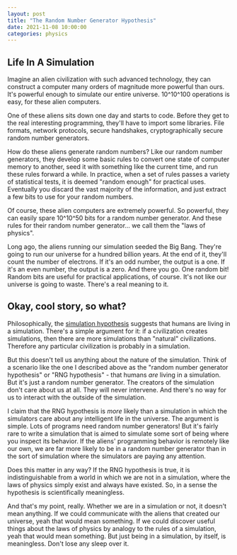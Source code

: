 ```yaml
---
layout: post
title: "The Random Number Generator Hypothesis"
date: 2021-11-08 10:00:00
categories: physics
---
```


## Life In A Simulation

Imagine an alien civilization with such advanced technology, they can
construct a computer many orders of magnitude more powerful than
ours. It's powerful enough to simulate our entire universe. 10^10^100
operations is easy, for these alien computers.

One of these aliens sits down one day and starts to code. Before they
get to the real interesting programming, they'll have to
import some libraries. File formats, network protocols, secure handshakes,
cryptographically secure random number generators.

How do these aliens generate random numbers? Like our random
number generators, they develop some basic rules to convert one state
of computer memory to another, seed it with something like the current
time, and run these rules forward a while. In practice, when a set of
rules passes a variety of statistical tests, it is deemed "random
enough" for practical uses. Eventually you discard the
vast majority of the information, and just extract a few bits to use for
your random numbers.

Of course, these alien computers are extremely powerful. So powerful,
they can easily spare 10^10^50 bits for a random number generator. And
these rules for their random number generator... we call them the
"laws of physics".

Long ago, the aliens running our simulation seeded the Big Bang. They're going to run our
universe for a hundred billion years. At the end of it, they'll count
the number of electrons. If it's an odd number, the output is a
one. If it's an even number, the output is a zero. And there you
go. One random bit! Random bits are useful for practical applications,
of course. It's not like our universe is going to waste. There's a
real meaning to it.

## Okay, cool story, so what?

Philosophically, the [simulation
hypothesis](https://en.wikipedia.org/wiki/Simulation_hypothesis)
suggests that humans are living in a simulation. There's a simple
argument for it: if a civilization creates simulations, then there are
more simulations than "natural" civilizations. Therefore any
particular civilization is probably in a simulation.

But this doesn't tell us anything about the nature of the
simulation. Think of a scenario like the one I described above as the
"random number generator hypothesis" or "RNG hypothesis" - that humans *are*
living in a simulation. But it's just a random number generator. The
creators of the simulation don't care about us at all. They will never
intervene. And there's no way for us to interact with the outside of
the simulation.

I claim that the RNG hypothesis is *more* likely than a simulation
in which the simulators care about any intelligent life in the
universe. The argument is simple. Lots of programs need random
number generators! But it's fairly rare to write a simulation that is
aimed to simulate some sort of being where you inspect its
behavior. If the aliens' programming behavior is remotely like our
own, we are far more likely to be in a random number generator than in
the sort of simulation where the simulators are paying any attention.

Does this matter in any way? If the RNG hypothesis is true, it is
indistinguishable from a world in which we are not in a simulation,
where the laws of physics simply exist and always have existed. So, in
a sense the hypothesis is scientifically meaningless.

And that's my point, really. Whether we are in a simulation or not, it
doesn't mean anything. If we could communicate with the aliens that
created our universe, yeah that would mean something. If we could
discover useful things about the laws of physics by analogy to the
rules of a simulation, yeah that would mean something. But just being
in a simulation, by itself, is meaningless. Don't lose any sleep over
it.
